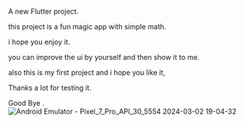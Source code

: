 


A new Flutter project.

this project is a fun magic app with simple math.

i hope you enjoy it.

you can improve the ui by yourself and then show it to me.

also this is my first project and i hope you like it,

Thanks a lot for testing it.

Good Bye .
![Android Emulator - Pixel_7_Pro_API_30_5554 2024-03-02 19-04-32](https://github.com/aradazr/az-magic/assets/150952102/1bbb4591-a9d3-4a3f-b833-bac23d137a4f)
